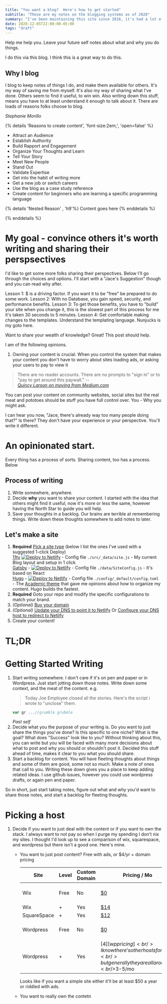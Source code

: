 ```yaml
---
title: "You want a blog?  Here's how to get started"
subtitle: "These are my notes on the blogging systems as of 2020"
summary: "I've been maintaining this site since 2016, it's had a lot of iterations, learn from them"
date: 2020-12-05T22:00:00-05:00
tags: "draft"
---
```


Help me help you. Leave your future self notes about what and why you do things.

I do this via this blog.  I think this is a great way to do this.  

## Why I blog

I blog to keep notes of things I do, and make them available for others.  It's my way of saving me from myself.  It's also my way of sharing what I've done.  Others seem to find it useful, to win win.  Also writing down this stuff, means you have to at least understand it enough to talk about it.  There are loads of reasons folks choose to blog.  

> 
<cite>Stephanie Morillo</cite>


{% details 'Reasons to create content', 'font-size:2em;', 'open=false' %}

- Attract an Audience
- Establish Authority
- Build Rapport and Engagement
- Organize Your Thoughts and Learn
- Tell Your Story
- Meet New People
- Stand Out
- Validate Expertise
- Get into the habit of writing more
- Get a new job or switch careers
- Use the blog as a case study reference
- Create content for beginners who are learning a specific programming language 

{% details 'Nested Reason' , 'h9'%}
Content goes here
{% enddetails %}


{% enddetails %}



# My goal - convince others it's worth writing and sharing their perspsectives


I'd like to get some more folks sharing their perspectives.  Below I'll go through the choices and options.  I'll start with a "Jace's Suggestion" though and you can read why after.

Lesson 1: $ is a driving factor. If you want it to be "free" be prepared to do some work.
Lesson 2: With no Database, you gain speed, security, and performance benefits.
Lesson 3: To get those benefits, you have to "build" your site when you change it, this is the slowest part of this process for me it's taken 30 seconds to 5 minutes.
Lesson 4: Get comfortable making changes to the templates. Understand the templating language.  Nunjucks is my goto here.

Want to share your wealth of knowledge?  Great!  This post should help.  

I am of the following opinions.

1.  Owning your content is crucial.  When you control the system that makes your content you don't have to worry about sites loading ads, or asking your users to pay to view it

> There are no reader accounts. There are no prompts to "sign in" or to "pay to get around this paywall." --   
<cite>[Quincy Larson on moving from Medium.com](https://forum.freecodecamp.org/t/we-just-launched-developer-news-heres-how-you-can-use-it/279929/667551) </cite>


You can post your content on community websites, social sites but the real meat and pototoes should be stuff you have full control over.  You
    - Why you might ask.  

I can hear you now, "Jace, there's already way too many people doing that?"  Is there?  They don't have your experience or your perspective.  You'll write it different.



# An opinionated start.


Every thing has a process of sorts.  Sharing content, too has a process.  Below

## Process of writing
1.  Write somewhere, anywhere.  
2.  Decide **why** you want to share your content.  I started with the idea that others might find it useful, now it's more or less the same, however having the North Star to guide you will help.
3.  Save your thoughts in a backlog.  Our brains are terrible at remembering things.  Write down these thoughts somewhere to add notes to later.

## Let's make a site

1. **Required** [Pick a site type](https://jamstack.org/generators/) (below I list the ones I've used with a suggested 1-click Deploy)<br/>
   [11ty](https://11ty.dev) [![Deploy to Netlify](https://www.netlify.com/img/deploy/button.svg)](https://app.netlify.com/start/deploy?repository=https://github.com/jacebenson/jace-ty) - Config file `./src/_data/site.js` - My current Blog layout and setup in 1 click<br/>
   [Gatsby](https://www.gatsbyjs.com/starters/?) - [![Deploy to Netlify](https://www.netlify.com/img/deploy/button.svg)](https://app.netlify.com/start/deploy?repository=https://github.com/Vagr9K/gatsby-advanced-starter) - Config file `./data/SiteConfig.js` - It's based on React<br/>
   [Hugo](https://gohugo.io) - [![Deploy to Netlify](https://www.netlify.com/img/deploy/button.svg)](https://app.netlify.com/start/deploy?repository=https://github.com/wowchemy/starter-academic) - Config file `./config/_default/config.toml` - The [Academic theme](https://themes.gohugo.io/academic/) that gave me opinions about how to organize my content.  Hugo builds the fastest.<br/>
2. **Required** Goto your repo and modify the specific configurations to match your brand.  
3.  *(Optional)* [Buy your domain](https://www.hover.com/)
4.  *(Optional)* [Update your DNS to point it to Netlify](https://docs.netlify.com/domains-https/custom-domains/) Or [Configure your DNS host to redirect to Netlify](https://docs.netlify.com/domains-https/custom-domains/configure-external-dns/#configure-an-apex-domain)
5.  Create your content!

# TL;DR


# Getting Started Writing
1. Start writing somewhere.  I don't care if it's on pen and paper or in Wordpress.  Just start jotting down those notes.  Write down some context, and the meat of the content.  e.g. 
    > Today Joe Employee closed all the stories.  Here's the script i wrote to "unclose" them.<br/>
    ```js
    var gr ...//grumble grubmle
    ```
    <cite>Past self</cite>
1. Decide what you the purpose of your writing is.  Do you want to just share the things you've done?  Is this specific to one niche?  What is the goal?  What does "Success" look like to you?  Without thinking about this, you can write but you will be faced with many more decisions about what to post and why you should or shouldn't post it.  Decided this stuff ahead of time, makes it clear to you what you should share.
1. Start a backlog for content.  You will have fleeting thoughts about things and some of them are good, some not so much.  Make a note of ones that call to you.  Writing these down gives you a place to keep adding related ideas.  I use github issues, however you could use wordpress drafts, or again pen and paper.

So in short, just start taking notes, figure out what and why you'd want to share those notes, and start a backlog for fleeting thoughts.

# Picking a host
1. Decide if you want to just deal with the content or if you want to own the stack.  I always want to not pay so when I purge my spending I don't nix my sites.  I thought I'd look up to see a comparison of wix, squarespace, and wordpress but there isn't a good one.  Here's mine.
   
   - You want to just post content? Free with ads, or $4/yr + domain pricing
     
     | Site        | Level | Custom Domain | Pricing / Mo      | Notes  |
     | ------------| ----- | ------------- | ----------------- | ------ |
     | Wix         | Free  |            No | [$0][wixfree]     | Ads:Required<br/>Custom Domain: No |
     | Wix         | +     |           Yes | [$14][wixpricing] | Varies |
     | SquareSpace | +     |           Yes | [$12][sspricing]  | Varies |
     | Wordpress   | Free  |            No | [$0][wppricing]   | Ads:Required<br/>Custom Domain: No |
     | Wordpress   | +     |           Yes | [$4][wppricing] <br/>I know there's other hosts for this, <br/>but generally they are all around <br/>$3-5/mo  | Varies |

     Looks like if you want a simple site either it'll be at least $50 a year or riddled with ads. 
   - You want to really own the contetn

[wixfree]: https://support.wix.com/en/article/free-vs-premium-site
[wixpricing]: https://www.wix.com/upgrade/website
[sspricing]: https://www.squarespace.com/pricing/
[wppricing]: https://wordpress.com/free/